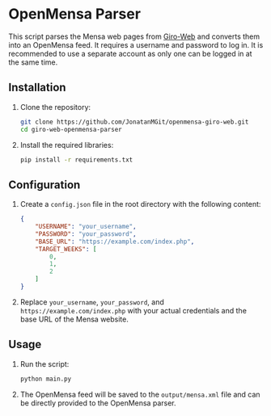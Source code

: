 # OpenMensa Parser

This script parses the Mensa web pages from [Giro-Web](https://giro-web.com/) and converts them into an OpenMensa feed. It requires a username and password to log in. It is recommended to use a separate account as only one can be logged in at the same time.

## Installation

1. Clone the repository:
    ```sh
    git clone https://github.com/JonatanMGit/openmensa-giro-web.git
    cd giro-web-openmensa-parser
    ```

2. Install the required libraries:
    ```sh
    pip install -r requirements.txt
    ```

## Configuration

1. Create a `config.json` file in the root directory with the following content:
    ```json
    {
        "USERNAME": "your_username",
        "PASSWORD": "your_password",
        "BASE_URL": "https://example.com/index.php",
        "TARGET_WEEKS": [
            0,
            1,
            2
        ]
    }
    ```

2. Replace `your_username`, `your_password`, and `https://example.com/index.php` with your actual credentials and the base URL of the Mensa website.

## Usage

1. Run the script:
    ```sh
    python main.py
    ```

2. The OpenMensa feed will be saved to the `output/mensa.xml` file and can be directly provided to the OpenMensa parser.